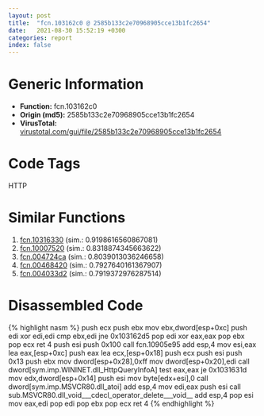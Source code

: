 ```yaml
---
layout: post
title:  "fcn.103162c0 @ 2585b133c2e70968905cce13b1fc2654"
date:   2021-08-30 15:52:19 +0300
categories: report
index: false
---
```


# Generic Information
- **Function:** fcn.103162c0
- **Origin (md5):** 2585b133c2e70968905cce13b1fc2654
- **VirusTotal:** [virustotal.com/gui/file/2585b133c2e70968905cce13b1fc2654][virustotal_ref]

# Code Tags
<span class="tag" id="HTTP">HTTP</span>


# Similar Functions

1. [fcn.10316330][similar_1_ref] (sim.: 0.9198616560867081)
2. [fcn.10007520][similar_2_ref] (sim.: 0.8318874345663622)
3. [fcn.004724ca][similar_3_ref] (sim.: 0.8039013036246658)
4. [fcn.00468420][similar_4_ref] (sim.: 0.7927640161367907)
5. [fcn.004033d2][similar_5_ref] (sim.: 0.7919372976287514)


# Disassembled Code

{% highlight nasm %}
push ecx
push ebx
mov ebx,dword[esp+0xc]
push edi
xor edi,edi
cmp ebx,edi
jne 0x103162d5
pop edi
xor eax,eax
pop ebx
pop ecx
ret 4
push esi
push 0x100
call fcn.10905e95
add esp,4
mov esi,eax
lea eax,[esp+0xc]
push eax
lea ecx,[esp+0x18]
push ecx
push esi
push 0x13
push ebx
mov dword[esp+0x28],0xff
mov dword[esp+0x20],edi
call dword[sym.imp.WININET.dll_HttpQueryInfoA]
test eax,eax
je 0x1031631d
mov edx,dword[esp+0x14]
push esi
mov byte[edx+esi],0
call dword[sym.imp.MSVCR80.dll_atoi]
add esp,4
mov edi,eax
push esi
call sub.MSVCR80.dll_void___cdecl_operator_delete___void__
add esp,4
pop esi
mov eax,edi
pop edi
pop ebx
pop ecx
ret 4
{% endhighlight %}


[similar_1_ref]: /report/fcn.10316330@2585b133c2e70968905cce13b1fc2654
[similar_2_ref]: /report/fcn.10007520@4c3818fdf32d89a09257dbc9d3e142ea
[similar_3_ref]: /report/fcn.004724ca@d96761eb00d2d97e2b6f5ffffed0b46a
[similar_4_ref]: /report/fcn.00468420@4fe6510221c33bf023f6abed461fc13f
[similar_5_ref]: /report/fcn.004033d2@d6ea03fac5cc8539ee4d47aca4467735
[virustotal_ref]: https://www.virustotal.com/gui/file/2585b133c2e70968905cce13b1fc2654